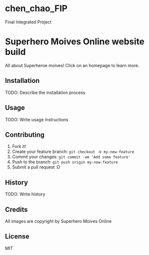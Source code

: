 # chen_chao_FIP
Final Integrated Project 
# Superhero Moives Online website build

All about Superheroe moives! Click on an homepage to learn more.

## Installation

TODO: Describe the installation process

## Usage

TODO: Write usage instructions

## Contributing

1. Fork it!
2. Create your feature branch: `git checkout -b my-new-feature`
3. Commit your changes: `git commit -am 'Add some feature'`
4. Push to the branch: `git push origin my-new-feature`
5. Submit a pull request :D

## History

TODO: Write history

## Credits

All images are copyright by Superhero Moives Online

## License

MIT